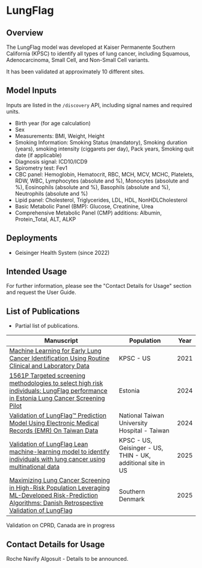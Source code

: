 
# LungFlag

## Overview

The LungFlag model was developed at Kaiser Permanente Southern California (KPSC) to identify all types of lung cancer, including Squamous, Adenocarcinoma, Small Cell, and Non-Small Cell variants.

It has been validated at approximately 10 different sites.

## Model Inputs

Inputs are listed in the `/discovery` API, including signal names and required units.

* Birth year (for age calculation)
* Sex
* Measurements: BMI, Weight, Height
* Smoking Information: Smoking Status (mandatory), Smoking duration (years), smoking intensity (ciggarets per day), Pack years, Smoking quit date (if applicable)
* Diagnosis signal: ICD10/ICD9
* Spirometry test: Fev1
* CBC panel: Hemoglobin, Hematocrit, RBC, MCH, MCV, MCHC, Platelets, RDW, WBC, Lymphocytes (absolute and %), Monocytes (absolute and %), Eosinophils (absolute and %), Basophils (absolute and %), Neutrophils (absolute and %)
* Lipid panel: Cholesterol, Triglycerides, LDL, HDL, NonHDLCholesterol
* Basic Metabolic Panel (BMP): Glucose, Creatinine, Urea
* Comprehensive Metabolic Panel (CMP) additions: Albumin, Protein_Total, ALT, ALKP

## Deployments

- Geisinger Health System (since 2022)

## Intended Usage

For further information, please see the "Contact Details for Usage" section and request the User Guide.

## List of Publications

* Partial list of publications.

| Manuscript | Population | Year| 
|------------|------------|-----|
| [Machine Learning for Early Lung Cancer Identification Using Routine Clinical and Laboratory Data](https://pubmed.ncbi.nlm.nih.gov/33823116/) | KPSC - US | 2021 |
| [1561P Targeted screening methodologies to select high risk individuals: LungFlag performance in Estonia Lung Cancer Screening Pilot](https://www.annalsofoncology.org/article/S0923-7534(24)03142-9/fulltext) | Estonia | 2024 |
| [Validation of LungFlag™ Prediction Model Using Electronic Medical Records (EMR) On Taiwan Data](https://www.jto.org/article/S1556-0864(24)01541-7/fulltext) | National Taiwan University Hospital - Taiwan | 2024 |
| [Validation of LungFlag Lean machine-learning model to identify individuals with lung cancer using multinational data](https://ascopubs.org/doi/10.1200/JCO.2025.43.16_suppl.e13649) | KPSC - US, Geisinger - US, THIN - UK, additional site in US | 2025 |
| [Maximizing Lung Cancer Screening in High-Risk Population Leveraging ML-Developed Risk-Prediction Algorithms: Danish Retrospective Validation of LungFlag](https://pubmed.ncbi.nlm.nih.gov/40592640/) | Southern Denmark | 2025 | 

Validation on CPRD, Canada are in progress

## Contact Details for Usage

Roche Navify Algosuit - Details to be announced.